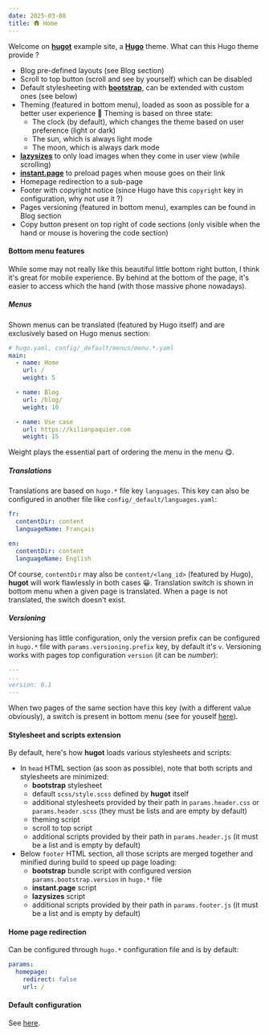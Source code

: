 ```yaml
---
date: 2025-03-08
title: 🛖 Home
---
```


Welcome on [**hugot**](https://github.com/kilianpaquier/hugot) example site, a [**Hugo**](https://gohugo.io/) theme.
What can this Hugo theme provide ?

- Blog pre-defined layouts (see Blog section)
- Scroll to top button (scroll and see by yourself) which can be disabled
- Default stylesheeting with [**bootstrap**](https://getbootstrap.com/), can be extended with custom ones (see below)
- Theming (featured in bottom menu), loaded as soon as possible for a better user experience 🙂
  Theming is based on three state:
  - The clock (by default), which changes the theme based on user preference (light or dark)
  - The sun, which is always light mode
  - The moon, which is always dark mode
- [**lazysizes**](https://afarkas.github.io/lazysizes/) to only load images when they come in user view (while scrolling)
- [**instant.page**](https://instant.page/) to preload pages when mouse goes on their link
- Homepage redirection to a sub-page
- Footer with copyright notice (since Hugo have this `copyright` key in configuration, why not use it ?)
- Pages versioning (featured in bottom menu), examples can be found in Blog section
- Copy button present on top right of code sections (only visible when the hand or mouse is hovering the code section)

#### Bottom menu features

While some may not really like this beautiful little bottom right button, I think it's great for mobile experience.
By behind at the bottom of the page, it's easier to access which the hand (with those massive phone nowadays).

##### Menus

Shown menus can be translated (featured by Hugo itself) and are exclusively based on Hugo menus section:

```yaml
# hugo.yaml, config/_default/menus/menu.*.yaml
main:
  - name: Home
    url: /
    weight: 5

  - name: Blog
    url: /blog/
    weight: 10

  - name: Use case
    url: https://kilianpaquier.com
    weight: 15
```

Weight plays the essential part of ordering the menu in the menu 😋.

##### Translations

Translations are based on `hugo.*` file key `languages`. This key can also be configured in another file like `config/_default/languages.yaml`:

```yaml
fr:
  contentDir: content
  languageName: Français

en:
  contentDir: content
  languageName: English
```

Of course, `contentDir` may also be `content/<lang_id>` (featured by Hugo), **hugot** will work flawlessly in both cases 😀.
Translation switch is shown in bottom menu when a given page is translated. When a page is not translated, the switch doesn't exist.

##### Versioning

Versioning has little configuration, only the version prefix can be configured in `hugo.*` file with `params.versioning.prefix` key, by default it's `v`.
Versioning works with pages top configuration `version` (it can be *number*):

```yaml
---
...
version: 0.1
---
```

When two pages of the same section have this key (with a different value obviously),
a switch is present in bottom menu (see for youself [here](/blog/versioned-translated/0.2/)).

#### Stylesheet and scripts extension

By default, here's how **hugot** loads various stylesheets and scripts:

- In `head` HTML section (as soon as possible), note that both scripts and stylesheets are minimized:
  - **bootstrap** stylesheet
  - default `scss/style.scss` defined by **hugot** itself
  - additional stylesheets provided by their path in `params.header.css` or `params.header.scss` (they must be lists and are empty by default)
  - theming script
  - scroll to top script
  - additional scripts provided by their path in `params.header.js` (it must be a list and is empty by default)
- Below `footer` HTML section, all those scripts are merged together and minified during build to speed up page loading:
  - **bootstrap** bundle script with configured version `params.bootstrap.version` in `hugo.*` file
  - **instant.page** script
  - **lazysizes** script
  - additional scripts provided by their path in `params.footer.js` (it must be a list and is empty by default)

#### Home page redirection

Can be configured through `hugo.*` configuration file and is by default:

```yaml
params:
  homepage:
    redirect: false
    url: /
```

#### Default configuration

See [here](https://github.com/kilianpaquier/hugot/blob/main/hugo.yaml).
